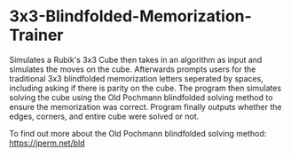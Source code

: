 # 3x3-Blindfolded-Memorization-Trainer

Simulates a Rubik's 3x3 Cube then takes in an algorithm as input and simulates the moves on the cube. 
Afterwards prompts users for the traditional 3x3 blindfolded memorization letters seperated by spaces, including asking if there is parity on the cube. 
The program then simulates solving the cube using the Old Pochmann blindfolded solving method to ensure the memorization was correct. 
Program finally outputs whether the edges, corners, and entire cube were solved or not.

To find out more about the Old Pochmann blindfolded solving method:
https://jperm.net/bld